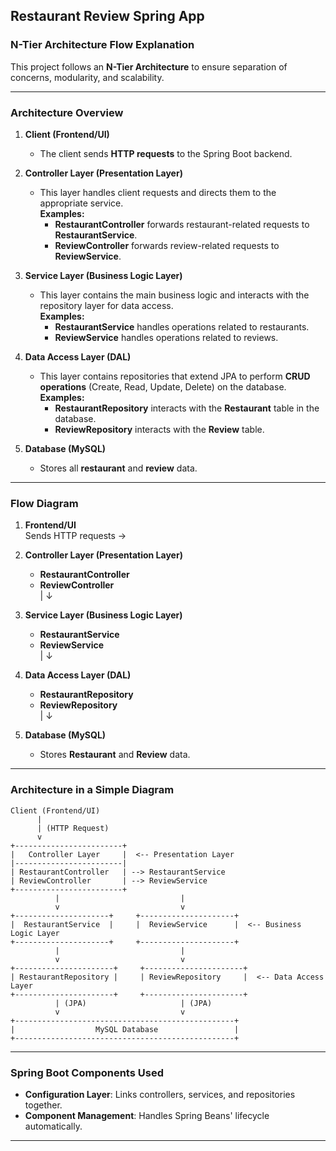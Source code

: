 ## Restaurant Review Spring App  
### N-Tier Architecture Flow Explanation

This project follows an **N-Tier Architecture** to ensure separation of concerns, modularity, and scalability.

---

### **Architecture Overview**

1. **Client (Frontend/UI)**  
   - The client sends **HTTP requests** to the Spring Boot backend.

2. **Controller Layer (Presentation Layer)**  
   - This layer handles client requests and directs them to the appropriate service.  
     **Examples:**  
     - **RestaurantController** forwards restaurant-related requests to **RestaurantService**.  
     - **ReviewController** forwards review-related requests to **ReviewService**.

3. **Service Layer (Business Logic Layer)**  
   - This layer contains the main business logic and interacts with the repository layer for data access.  
     **Examples:**  
     - **RestaurantService** handles operations related to restaurants.  
     - **ReviewService** handles operations related to reviews.

4. **Data Access Layer (DAL)**  
   - This layer contains repositories that extend JPA to perform **CRUD operations** (Create, Read, Update, Delete) on the database.  
     **Examples:**  
     - **RestaurantRepository** interacts with the **Restaurant** table in the database.  
     - **ReviewRepository** interacts with the **Review** table.

5. **Database (MySQL)**  
   - Stores all **restaurant** and **review** data.

---

### **Flow Diagram**  

1. **Frontend/UI**  
    Sends HTTP requests →  

2. **Controller Layer (Presentation Layer)**  
    - **RestaurantController**  
    - **ReviewController**  
      |
      ↓  

3. **Service Layer (Business Logic Layer)**  
    - **RestaurantService**  
    - **ReviewService**  
      |
      ↓  

4. **Data Access Layer (DAL)**  
    - **RestaurantRepository**  
    - **ReviewRepository**  
      |
      ↓  

5. **Database (MySQL)**  
    - Stores **Restaurant** and **Review** data.  

---

### **Architecture in a Simple Diagram**  
```
Client (Frontend/UI)  
      |  
      | (HTTP Request)  
      v  
+------------------------+  
|   Controller Layer     |  <-- Presentation Layer  
|------------------------|  
| RestaurantController   | --> RestaurantService  
| ReviewController       | --> ReviewService  
+------------------------+  
          |                           |  
          v                           v  
+---------------------+     +---------------------+  
|  RestaurantService  |     |  ReviewService      |  <-- Business Logic Layer  
+---------------------+     +---------------------+  
          |                           |  
          v                           v  
+----------------------+     +----------------------+  
| RestaurantRepository |     | ReviewRepository     |  <-- Data Access Layer  
+----------------------+     +----------------------+  
          | (JPA)                     | (JPA)  
          v                           v  
+-------------------------------------------------+  
|                  MySQL Database                 |  
+-------------------------------------------------+  
```

---

### **Spring Boot Components Used**  
- **Configuration Layer**: Links controllers, services, and repositories together.  
- **Component Management**: Handles Spring Beans' lifecycle automatically.

---
